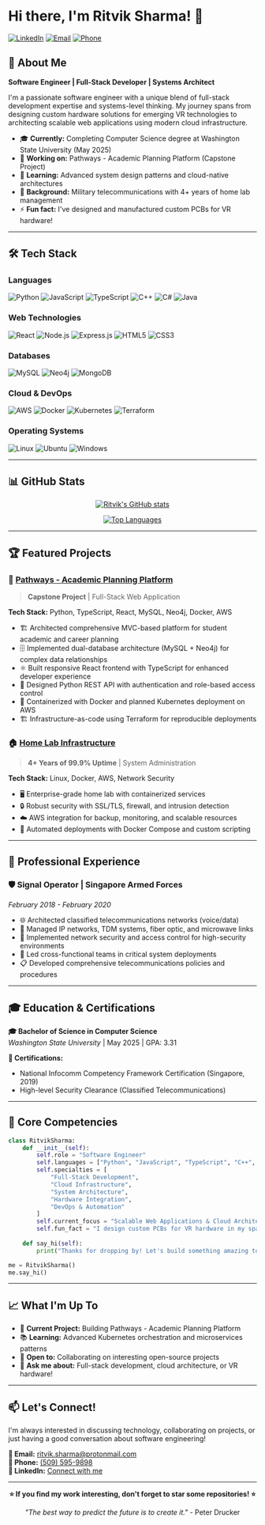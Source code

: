 # Hi there, I'm Ritvik Sharma! 👋

[![LinkedIn](https://img.shields.io/badge/LinkedIn-0077B5?style=for-the-badge&logo=linkedin&logoColor=white)](https://www.linkedin.com/in/ritvik-s-082088127/)
[![Email](https://img.shields.io/badge/Email-D14836?style=for-the-badge&logo=gmail&logoColor=white)](mailto:ritvik.sharma@protonmail.com)
[![Phone](https://img.shields.io/badge/Phone-25D366?style=for-the-badge&logo=whatsapp&logoColor=white)](tel:+15095959898)

## 🚀 About Me

**Software Engineer | Full-Stack Developer | Systems Architect**

I'm a passionate software engineer with a unique blend of full-stack development expertise and systems-level thinking. My journey spans from designing custom hardware solutions for emerging VR technologies to architecting scalable web applications using modern cloud infrastructure.

- 🎓 **Currently:** Completing Computer Science degree at Washington State University (May 2025)
- 🔭 **Working on:** Pathways - Academic Planning Platform (Capstone Project)
- 🌱 **Learning:** Advanced system design patterns and cloud-native architectures
- 💼 **Background:** Military telecommunications with 4+ years of home lab management
- ⚡ **Fun fact:** I've designed and manufactured custom PCBs for VR hardware!

---

## 🛠️ Tech Stack

### Languages
![Python](https://img.shields.io/badge/Python-3776AB?style=for-the-badge&logo=python&logoColor=white)
![JavaScript](https://img.shields.io/badge/JavaScript-F7DF1E?style=for-the-badge&logo=javascript&logoColor=black)
![TypeScript](https://img.shields.io/badge/TypeScript-007ACC?style=for-the-badge&logo=typescript&logoColor=white)
![C++](https://img.shields.io/badge/C%2B%2B-00599C?style=for-the-badge&logo=c%2B%2B&logoColor=white)
![C#](https://img.shields.io/badge/C%23-239120?style=for-the-badge&logo=c-sharp&logoColor=white)
![Java](https://img.shields.io/badge/Java-ED8B00?style=for-the-badge&logo=java&logoColor=white)

### Web Technologies
![React](https://img.shields.io/badge/React-20232A?style=for-the-badge&logo=react&logoColor=61DAFB)
![Node.js](https://img.shields.io/badge/Node.js-43853D?style=for-the-badge&logo=node.js&logoColor=white)
![Express.js](https://img.shields.io/badge/Express.js-404D59?style=for-the-badge&logo=express&logoColor=white)
![HTML5](https://img.shields.io/badge/HTML5-E34F26?style=for-the-badge&logo=html5&logoColor=white)
![CSS3](https://img.shields.io/badge/CSS3-1572B6?style=for-the-badge&logo=css3&logoColor=white)

### Databases
![MySQL](https://img.shields.io/badge/MySQL-00000F?style=for-the-badge&logo=mysql&logoColor=white)
![Neo4j](https://img.shields.io/badge/Neo4j-008CC1?style=for-the-badge&logo=neo4j&logoColor=white)
![MongoDB](https://img.shields.io/badge/MongoDB-4EA94B?style=for-the-badge&logo=mongodb&logoColor=white)

### Cloud & DevOps
![AWS](https://img.shields.io/badge/Amazon_AWS-232F3E?style=for-the-badge&logo=amazon-aws&logoColor=white)
![Docker](https://img.shields.io/badge/Docker-2496ED?style=for-the-badge&logo=docker&logoColor=white)
![Kubernetes](https://img.shields.io/badge/Kubernetes-326ce5?style=for-the-badge&logo=kubernetes&logoColor=white)
![Terraform](https://img.shields.io/badge/Terraform-623CE4?style=for-the-badge&logo=terraform&logoColor=white)

### Operating Systems
![Linux](https://img.shields.io/badge/Linux-FCC624?style=for-the-badge&logo=linux&logoColor=black)
![Ubuntu](https://img.shields.io/badge/Ubuntu-E95420?style=for-the-badge&logo=ubuntu&logoColor=white)
![Windows](https://img.shields.io/badge/Windows-0078D6?style=for-the-badge&logo=windows&logoColor=white)

---

## 📊 GitHub Stats

<div align="center">
  
[![Ritvik's GitHub stats](https://github-readme-stats.vercel.app/api?username=lordzadd&show_icons=true&theme=radical&include_all_commits=true&count_private=true)](https://github.com/anuraghazra/github-readme-stats)

[![Top Languages](https://github-readme-stats.vercel.app/api/top-langs/?username=lordzadd&layout=compact&theme=radical&langs_count=8)](https://github.com/anuraghazra/github-readme-stats)

</div>

---

## 🏆 Featured Projects

### 🎯 [Pathways - Academic Planning Platform](https://github.com/lordzadd/pathways)
> **Capstone Project** | Full-Stack Web Application

**Tech Stack:** Python, TypeScript, React, MySQL, Neo4j, Docker, AWS

- 🏗️ Architected comprehensive MVC-based platform for student academic and career planning
- 🗄️ Implemented dual-database architecture (MySQL + Neo4j) for complex data relationships
- ⚛️ Built responsive React frontend with TypeScript for enhanced developer experience
- 🔐 Designed Python REST API with authentication and role-based access control
- 🐳 Containerized with Docker and planned Kubernetes deployment on AWS
- 🏗️ Infrastructure-as-code using Terraform for reproducible deployments

### 🏠 [Home Lab Infrastructure](https://github.com/lordzadd/homelab)
> **4+ Years of 99.9% Uptime** | System Administration

**Tech Stack:** Linux, Docker, AWS, Network Security

- 🖥️ Enterprise-grade home lab with containerized services
- 🔒 Robust security with SSL/TLS, firewall, and intrusion detection
- ☁️ AWS integration for backup, monitoring, and scalable resources
- 🤖 Automated deployments with Docker Compose and custom scripting

---

## 💼 Professional Experience

### 🛡️ Signal Operator | Singapore Armed Forces
*February 2018 - February 2020*

- 🌐 Architected classified telecommunications networks (voice/data)
- 🔧 Managed IP networks, TDM systems, fiber optic, and microwave links
- 🔐 Implemented network security and access control for high-security environments
- 👥 Led cross-functional teams in critical system deployments
- 📋 Developed comprehensive telecommunications policies and procedures

---

## 🎓 Education & Certifications

**🎓 Bachelor of Science in Computer Science**  
*Washington State University* | May 2025 | GPA: 3.31

**📜 Certifications:**
- National Infocomm Competency Framework Certification (Singapore, 2019)
- High-level Security Clearance (Classified Telecommunications)

---

## 🌟 Core Competencies

```python
class RitvikSharma:
    def __init__(self):
        self.role = "Software Engineer"
        self.languages = ["Python", "JavaScript", "TypeScript", "C++", "Java"]
        self.specialties = [
            "Full-Stack Development",
            "Cloud Infrastructure", 
            "System Architecture",
            "Hardware Integration",
            "DevOps & Automation"
        ]
        self.current_focus = "Scalable Web Applications & Cloud Architecture"
        self.fun_fact = "I design custom PCBs for VR hardware in my spare time!"
    
    def say_hi(self):
        print("Thanks for dropping by! Let's build something amazing together! 🚀")

me = RitvikSharma()
me.say_hi()
```

---

## 📈 What I'm Up To

- 🔭 **Current Project:** Building Pathways - Academic Planning Platform
- 📚 **Learning:** Advanced Kubernetes orchestration and microservices patterns
- 🤝 **Open to:** Collaborating on interesting open-source projects
- 💬 **Ask me about:** Full-stack development, cloud architecture, or VR hardware!

---

## 📫 Let's Connect!

I'm always interested in discussing technology, collaborating on projects, or just having a good conversation about software engineering!

**📧 Email:** [ritvik.sharma@protonmail.com](mailto:ritvik.sharma@protonmail.com)  
**📱 Phone:** [(509) 595-9898](tel:+15095959898)  
**💼 LinkedIn:** [Connect with me](https://www.linkedin.com/in/ritvik-s-082088127/)

---

<div align="center">

**⭐ If you find my work interesting, don't forget to star some repositories! ⭐**

*"The best way to predict the future is to create it."* - Peter Drucker

</div>
